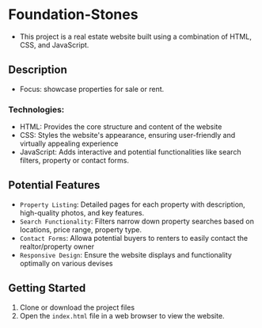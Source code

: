 # Foundation-Stones
- This project is a real estate website built using a combination of HTML, CSS, and JavaScript.
## Description
* Focus: showcase properties for sale or rent.
### Technologies:
  * HTML: Provides the core structure and content of the website
  * CSS: Styles the website's appearance, ensuring user-friendly and virtually appealing experience
  * JavaScript: Adds interactive and potential functionalities like search filters, property or contact forms.
## Potential Features
* `Property Listing`: Detailed pages for each property with description, high-quality photos, and key features.
* `Search Functionality`: Filters narrow down property searches based on locations, price range, property type.
* `Contact Forms`: Allowa potential buyers to renters to easily contact the realtor/property owner
* `Responsive Design`: Ensure the website displays and functionality optimally on various devises
## Getting Started
1. Clone or download the project files
2. Open the `index.html` file in a web browser to view the website.